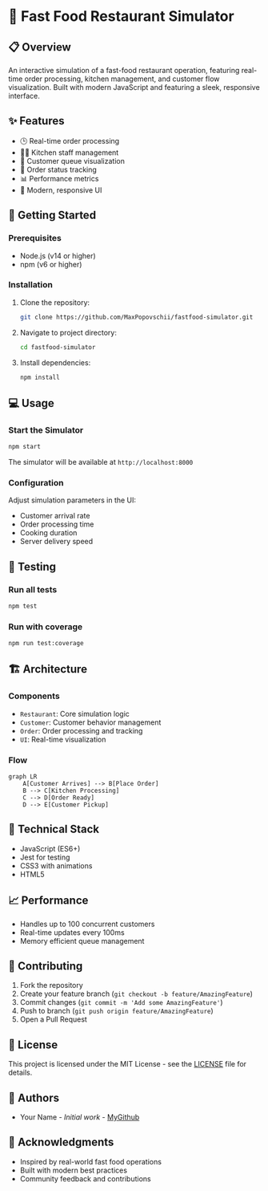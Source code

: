 # 🍔 Fast Food Restaurant Simulator

## 📋 Overview
An interactive simulation of a fast-food restaurant operation, featuring real-time order processing, kitchen management, and customer flow visualization. Built with modern JavaScript and featuring a sleek, responsive interface.

## ✨ Features
- 🕒 Real-time order processing
- 👨‍🍳 Kitchen staff management
- 🧍 Customer queue visualization
- 🎯 Order status tracking
- 📊 Performance metrics
- 🎨 Modern, responsive UI

## 🚀 Getting Started

### Prerequisites
- Node.js (v14 or higher)
- npm (v6 or higher)

### Installation
1. Clone the repository:
   ```bash
   git clone https://github.com/MaxPopovschii/fastfood-simulator.git
   ```

2. Navigate to project directory:
   ```bash
   cd fastfood-simulator
   ```

3. Install dependencies:
   ```bash
   npm install
   ```

## 💻 Usage

### Start the Simulator
```bash
npm start
```
The simulator will be available at `http://localhost:8000`

### Configuration
Adjust simulation parameters in the UI:
- Customer arrival rate
- Order processing time
- Cooking duration
- Server delivery speed

## 🧪 Testing

### Run all tests
```bash
npm test
```

### Run with coverage
```bash
npm run test:coverage
```

## 🏗️ Architecture

### Components
- `Restaurant`: Core simulation logic
- `Customer`: Customer behavior management
- `Order`: Order processing and tracking
- `UI`: Real-time visualization

### Flow
```mermaid
graph LR
    A[Customer Arrives] --> B[Place Order]
    B --> C[Kitchen Processing]
    C --> D[Order Ready]
    D --> E[Customer Pickup]
```

## 🔧 Technical Stack
- JavaScript (ES6+)
- Jest for testing
- CSS3 with animations
- HTML5

## 📈 Performance
- Handles up to 100 concurrent customers
- Real-time updates every 100ms
- Memory efficient queue management

## 🤝 Contributing
1. Fork the repository
2. Create your feature branch (`git checkout -b feature/AmazingFeature`)
3. Commit changes (`git commit -m 'Add some AmazingFeature'`)
4. Push to branch (`git push origin feature/AmazingFeature`)
5. Open a Pull Request

## 📝 License
This project is licensed under the MIT License - see the [LICENSE](LICENSE) file for details.

## 👥 Authors
- Your Name - *Initial work* - [MyGithub](https://github.com/MaxPopovschii)

## 🙏 Acknowledgments
- Inspired by real-world fast food operations
- Built with modern best practices
- Community feedback and contributions